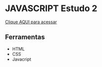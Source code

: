 # JAVASCRIPT Estudo 2

[Clique AQUI para acessar](https://nepht022.github.io/studies/JAVASCRIPT-2/index.html)


## Ferramentas

- HTML
- CSS
- Javacript
